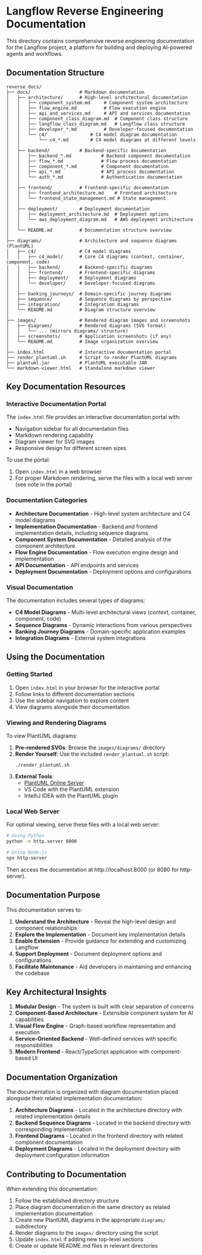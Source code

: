 # Langflow Reverse Engineering Documentation

This directory contains comprehensive reverse engineering documentation for the Langflow project, a platform for building and deploying AI-powered agents and workflows.

## Documentation Structure

```
reverse_docs/
├── docs/                  # Markdown documentation
│   ├── architecture/      # High-level architectural documentation
│   │   ├── component_system.md     # Component system architecture
│   │   ├── flow_engine.md          # Flow execution engine
│   │   ├── api_and_services.md     # API and services documentation
│   │   ├── component_class_diagram.md  # Component class structure
│   │   ├── langflow_class_diagram.md   # Langflow class structure
│   │   ├── developer_*.md          # Developer-focused documentation
│   │   └── c4/                # C4 model diagram documentation
│   │       └── c4_*.md        # C4 model diagrams at different levels
│   │
│   ├── backend/           # Backend-specific documentation
│   │   ├── backend_*.md           # Backend component documentation
│   │   ├── flow_*.md              # Flow process documentation
│   │   ├── component_*.md         # Component documentation
│   │   ├── api_*.md               # API process documentation
│   │   └── auth_*.md              # Authentication documentation
│   │
│   ├── frontend/          # Frontend-specific documentation
│   │   ├── frontend_architecture.md    # Frontend architecture
│   │   └── frontend_state_management.md # State management
│   │
│   ├── deployment/        # Deployment documentation
│   │   ├── deployment_architecture.md  # Deployment options
│   │   └── aws_deployment_diagram.md   # AWS deployment architecture
│   │
│   └── README.md          # Documentation structure overview
│
├── diagrams/              # Architecture and sequence diagrams (PlantUML)
│   ├── c4/                # C4 model diagrams
│   │   ├── c4_model/      # Core C4 diagrams (context, container, component, code)
│   │   ├── backend/       # Backend-specific diagrams
│   │   ├── frontend/      # Frontend-specific diagrams
│   │   ├── deployment/    # Deployment diagrams
│   │   └── developer/     # Developer-focused diagrams
│   │
│   ├── banking_journeys/  # Domain-specific journey diagrams
│   ├── sequence/          # Sequence diagrams by perspective
│   ├── integration/       # Integration diagrams
│   └── README.md          # Diagram structure overview
│
├── images/                # Rendered diagram images and screenshots
│   ├── diagrams/          # Rendered diagrams (SVG format)
│   │   └── ... (mirrors diagrams/ structure)
│   ├── screenshots/       # Application screenshots (if any)
│   └── README.md          # Image organization overview
│
├── index.html             # Interactive documentation portal
├── render_plantuml.sh     # Script to render PlantUML diagrams
├── plantuml.jar           # PlantUML executable JAR
└── markdown-viewer.html   # Standalone markdown viewer
```

## Key Documentation Resources

### Interactive Documentation Portal

The `index.html` file provides an interactive documentation portal with:
- Navigation sidebar for all documentation files
- Markdown rendering capability
- Diagram viewer for SVG images
- Responsive design for different screen sizes

To use the portal:
1. Open `index.html` in a web browser
2. For proper Markdown rendering, serve the files with a local web server (see note in the portal)

### Documentation Categories

* **Architecture Documentation** - High-level system architecture and C4 model diagrams
* **Implementation Documentation** - Backend and frontend implementation details, including sequence diagrams
* **Component System Documentation** - Detailed analysis of the component architecture
* **Flow Engine Documentation** - Flow execution engine design and implementation
* **API Documentation** - API endpoints and services
* **Deployment Documentation** - Deployment options and configurations

### Visual Documentation

The documentation includes several types of diagrams:

* **C4 Model Diagrams** - Multi-level architectural views (context, container, component, code)
* **Sequence Diagrams** - Dynamic interactions from various perspectives
* **Banking Journey Diagrams** - Domain-specific application examples
* **Integration Diagrams** - External system integrations

## Using the Documentation

### Getting Started

1. Open `index.html` in your browser for the interactive portal
2. Follow links to different documentation sections
3. Use the sidebar navigation to explore content
4. View diagrams alongside their documentation

### Viewing and Rendering Diagrams

To view PlantUML diagrams:

1. **Pre-rendered SVGs**: Browse the `images/diagrams/` directory
2. **Render Yourself**: Use the included `render_plantuml.sh` script:
   ```
   ./render_plantuml.sh
   ```
3. **External Tools**:
   - [PlantUML Online Server](https://www.plantuml.com/plantuml/uml/)
   - VS Code with the PlantUML extension
   - IntelliJ IDEA with the PlantUML plugin

### Local Web Server

For optimal viewing, serve these files with a local web server:

```bash
# Using Python
python -m http.server 8000

# Using Node.js
npx http-server
```

Then access the documentation at http://localhost:8000 (or 8080 for http-server).

## Documentation Purpose

This documentation serves to:

1. **Understand the Architecture** - Reveal the high-level design and component relationships
2. **Explore the Implementation** - Document key implementation details
3. **Enable Extension** - Provide guidance for extending and customizing Langflow
4. **Support Deployment** - Document deployment options and configurations
5. **Facilitate Maintenance** - Aid developers in maintaining and enhancing the codebase

## Key Architectural Insights

1. **Modular Design** - The system is built with clear separation of concerns
2. **Component-Based Architecture** - Extensible component system for AI capabilities
3. **Visual Flow Engine** - Graph-based workflow representation and execution
4. **Service-Oriented Backend** - Well-defined services with specific responsibilities
5. **Modern Frontend** - React/TypeScript application with component-based UI

## Documentation Organization

The documentation is organized with diagram documentation placed alongside their related implementation documentation:

1. **Architecture Diagrams** - Located in the architecture directory with related implementation details
2. **Backend Sequence Diagrams** - Located in the backend directory with corresponding implementation
3. **Frontend Diagrams** - Located in the frontend directory with related component documentation
4. **Deployment Diagrams** - Located in the deployment directory with deployment configuration information

## Contributing to Documentation

When extending this documentation:

1. Follow the established directory structure
2. Place diagram documentation in the same directory as related implementation documentation
3. Create new PlantUML diagrams in the appropriate `diagrams/` subdirectory
4. Render diagrams to the `images/` directory using the script
5. Update `index.html` if adding new top-level sections
6. Create or update README.md files in relevant directories